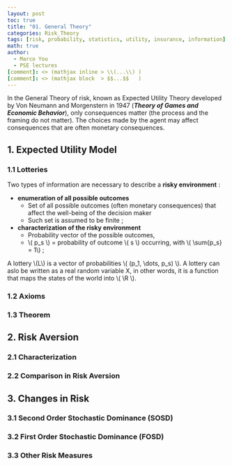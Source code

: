 ```yaml
---
layout: post
toc: true
title: "01. General Theory"
categories: Risk_Theory
tags: [risk, probability, statistics, utility, insurance, information]
math: true
author:
  - Marco You
  - PSE lectures
[comment]: <> (mathjax inline > \\(...\\) )
[comment]: <> (mathjax block  > $$...$$   )
---
```


In the General Theory of risk, known as Expected Utility Theory developed by Von Neumann and Morgenstern in 1947 (***Theory of Games and Economic Behavior***), only consequences matter (the process and the framing do not matter). The choices made by the agent may affect consequences that are often monetary consequences.

## 1. Expected Utility Model

### 1.1 Lotteries

Two types of information are necessary to describe a **risky environment** :

- **enumeration of all possible outcomes**
  - Set of all possible outcomes (often monetary consequences) that affect the well-being of the decision maker
  - Such set is assumed to be finite ;
- **characterization of the risky environment**
  - Probability vector of the possible outcomes,
  - \\( p_s \\) = probability of outcome \\( s \\) occurring, with \\( \sum{p_s} = 1\\) ;

A lottery \\(L\\) is a vector of probabilities \\( (p_1, \dots, p_s) \\). A lottery can aslo be written as a real random variable X, in other words, it is a function that maps the states of the world into \\( \R \\).

### 1.2 Axioms
### 1.3 Theorem

## 2. Risk Aversion

### 2.1 Characterization
### 2.2 Comparison in Risk Aversion

## 3. Changes in Risk

### 3.1 Second Order Stochastic Dominance (SOSD)
### 3.2 First Order Stochastic Dominance (FOSD)
### 3.3 Other Risk Measures